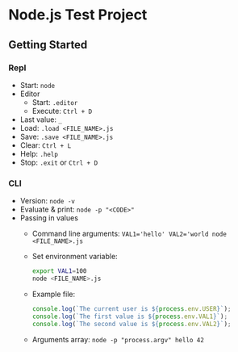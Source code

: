 # Node.js Test Project

## Getting Started

### Repl

* Start: `node`
* Editor
  * Start: `.editor`
  * Execute: `Ctrl + D`
* Last value: `_`
* Load: `.load <FILE_NAME>.js`
* Save: `.save <FILE_NAME>.js`
* Clear: `Ctrl + L`
* Help: `.help`
* Stop: `.exit` or `Ctrl + D`

### CLI

* Version: `node -v`
* Evaluate & print: `node -p "<CODE>"`
* Passing in values
  * Command line arguments: `VAL1='hello' VAL2='world node <FILE_NAME>.js`
  * Set environment variable:

    ```bash
    export VAL1=100
    node <FILE_NAME>.js
    ```

  * Example file:

    ```js
    console.log(`The current user is ${process.env.USER}`);
    console.log(`The first value is ${process.env.VAL1}`);
    console.log(`The second value is ${process.env.VAL2}`);
    ```

  * Arguments array: `node -p "process.argv" hello 42`
